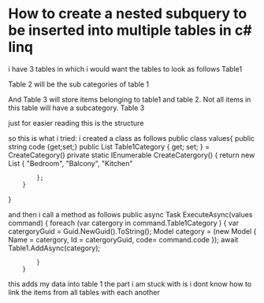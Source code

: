 
# How to create a nested subquery to be inserted into multiple tables in c# linq

i have 3 tables in which i would want the tables to look as follows
Table1

Table 2 will be the sub categories of table 1

And Table 3 will store items belonging to table1 and table 2. Not all items in this table will have a subcategory.
Table 3

just for easier reading this is the structure

so this is what i tried:
i created a class as follows
public class values{
public string code {get;set;}
public List<string> Table1Category { get; set; } = CreateCategory()
private static IEnumerable<string> CreateCatergory()
        {
            return new List<string>
            {
                 "Bedroom",
                 "Balcony",
                 "Kitchen"

            };
        }
}

and then i call a method as follows
public async Task ExecuteAsync(values command)
        {
            foreach (var catergory in command.Table1Category )
            {
                var catergoryGuid = Guid.NewGuid().ToString();
                Model category = (new Model
                {
                    Name = catergory,
                    Id = catergoryGuid,
                    code= command.code
                });
                await Table1.AddAsync(category);
 
            }
        }

this adds my data into table 1 the part i am stuck with is i dont know how to link the items from all tables with each another

        